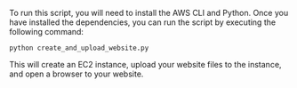 To run this script, you will need to install the AWS CLI and Python. Once you have installed the dependencies, you can run the script by executing the following command:


    python create_and_upload_website.py



This will create an EC2 instance, upload your website files to the instance, and open a browser to your website.
